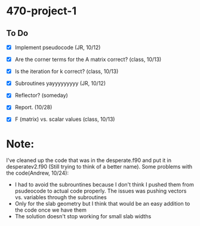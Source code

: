 # 470-project-1

## To Do ##
- [x] Implement pseudocode (JR, 10/12)
- [x] Are the corner terms for the A matrix correct? (class, 10/13)
- [x] Is the iteration for k correct? (class, 10/13)
- [x] Subroutines yayyyyyyyyy (JR, 10/12)
- [x] Reflector? (someday)
- [x] Report. (10/28)
- [x] F (matrix) vs. scalar values (class, 10/13)



 # Note:
 I've cleaned up the code that was in the desperate.f90 and put it in desperatev2.f90 (Still trying to think of a better name). Some problems with the code(Andrew, 10/24):

- I had to avoid the subrountines because I don't think I pushed them from psudeocode to actual code properly. The issues was pushing vectors vs. variables through the subroutines
- Only for the slab geometry but I think that would be an easy addition to the code once we have them
- The solution doesn't stop working for small slab widths
